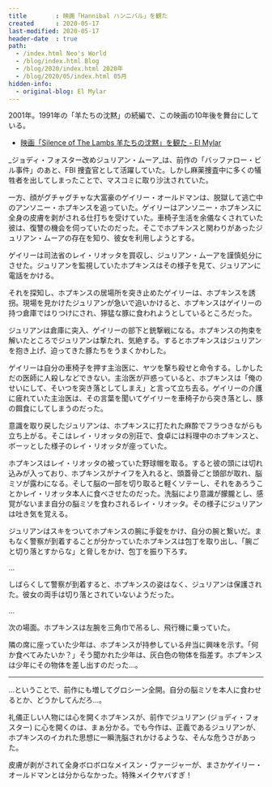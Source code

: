 ```yaml
---
title        : 映画「Hannibal ハンニバル」を観た
created      : 2020-05-17
last-modified: 2020-05-17
header-date  : true
path:
  - /index.html Neo's World
  - /blog/index.html Blog
  - /blog/2020/index.html 2020年
  - /blog/2020/05/index.html 05月
hidden-info:
  - original-blog: El Mylar
---
```


2001年。1991年の「羊たちの沈黙」の続編で、この映画の10年後を舞台にしている。

- [映画「Silence of The Lambs 羊たちの沈黙」を観た - El Mylar](https://neos21.hateblo.jp/entry/2020/05/07/113000)

_ジョディ・フォスター改めジュリアン・ムーア_は、前作の「バッファロー・ビル事件」のあと、FBI 捜査官として活躍していた。しかし麻薬捜査中に多くの犠牲者を出してしまったことで、マスコミに取り沙汰されていた。

一方、顔がグチャグチャな大富豪のゲイリー・オールドマンは、脱獄して逃亡中のアンソニー・ホプキンスを追っていた。ゲイリーはアンソニー・ホプキンスに全身の皮膚を剥がされる仕打ちを受けていた。車椅子生活を余儀なくされていた彼は、復讐の機会を伺っていたのだった。そこでホプキンスと関わりがあったジュリアン・ムーアの存在を知り、彼女を利用しようとする。

ゲイリーは司法省のレイ・リオッタを買収し、ジュリアン・ムーアを謹慎処分にさせた。ジュリアンを監視していたホプキンスはその様子を見て、ジュリアンに電話をかける。

それを探知し、ホプキンスの居場所を突き止めたゲイリーは、ホプキンスを誘拐。現場を見かけたジュリアンが急いで追いかけると、ホプキンスはゲイリーの持つ倉庫ではりつけにされ、獰猛な豚に食われようとしているところだった。

ジュリアンは倉庫に突入、ゲイリーの部下と銃撃戦になる。ホプキンスの拘束を解いたところでジュリアンは撃たれ、気絶する。するとホプキンスはジュリアンを抱き上げ、迫ってきた豚たちをうまくかわした。

ゲイリーは自分の車椅子を押す主治医に、ヤツを撃ち殺せと命令する。しかしただの医師に人殺しなどできない。主治医が戸惑っていると、ホプキンスは「俺のせいにして、そいつを突き落としてしまえ」と言って立ち去る。ゲイリーの介護に疲れていた主治医は、その言葉を聞いてゲイリーを車椅子から突き落とし、豚の餌食にしてしまうのだった。

意識を取り戻したジュリアンは、ホプキンスに打たれた麻酔でフラつきながらも立ち上がる。そこはレイ・リオッタの別荘で、食卓には料理中のホプキンスと、ボーッとした様子のレイ・リオッタが座っていた。

ホプキンスはレイ・リオッタの被っていた野球帽を取る。すると彼の頭には切れ込みが入っており、ホプキンスがナイフを入れると、頭蓋骨ごと頭部が取れ、脳ミソが露わになる。そして脳の一部を切り取ると軽くソテーし、それをあろうことかレイ・リオッタ本人に食べさせたのだった。洗脳により意識が朦朧とし、感覚がないまま自分の脳ミソを食わされるレイ・リオッタ。その様子にジュリアンは吐き気を覚える。

ジュリアンはスキをついてホプキンスの腕に手錠をかけ、自分の腕と繋いだ。まもなく警察が到着することが分かっていたホプキンスは包丁を取り出し、「腕ごと切り落とすからな」と脅しをかけ、包丁を振り下ろす。

…

しばらくして警察が到着すると、ホプキンスの姿はなく、ジュリアンは保護された。彼女の両手は切り落とされていないようだった。

…

次の場面。ホプキンスは左腕を三角巾で吊るし、飛行機に乗っていた。

隣の席に座っていた少年は、ホプキンスが持参している弁当に興味を示す。「何か食べてみたいか？」そう聞かれた少年は、灰白色の物体を指差す。ホプキンスは少年にその物体を差し出すのだった…。

---

…ということで、前作にも増してグロシーン全開。自分の脳ミソを本人に食わせるとか、どうかしてんだろ…。

礼儀正しい人物には心を開くホプキンスが、前作でジュリアン (ジョディ・フォスター) に心を開くのは、まぁ分かる。でも今作は、正義であるジュリアンが、ホプキンスのイカれた思想に一瞬洗脳されかけるような、そんな危うさがあった。

皮膚が剥がされて全身ボロボロなメイスン・ヴァージャーが、まさかゲイリー・オールドマンとは分からなかった。特殊メイクヤバすぎ！
